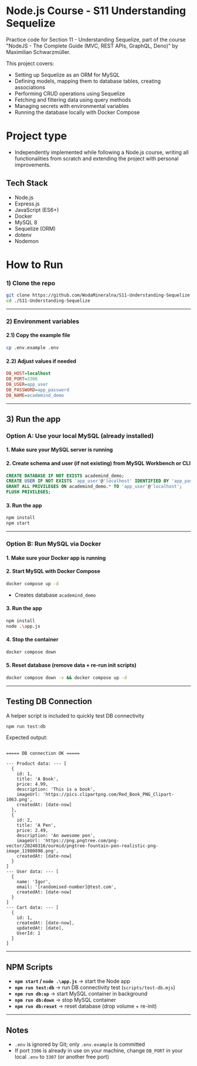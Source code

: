 # Node.js Course - S11 Understanding Sequelize

Practice code for Section 11 - Understanding Sequelize, part of the course "NodeJS - The Complete Guide (MVC, REST APIs, GraphQL, Deno)" by Maximilian Schwarzmüller.

This project covers:
- Setting up Sequelize as an ORM for MySQL
- Defining models, mapping them to database tables, creating associations
- Performing CRUD operations using Sequelize
- Fetching and filtering data using query methods
- Managing secrets with environmental variables
- Running the database locally with Docker Compose

# Project type
- Independently implemented while following a Node.js course, writing all functionalities from scratch and extending the project with personal improvements.

## Tech Stack
- Node.js
- Express.js
- JavaScript (ES6+)
- Docker
- MySQL 8
- Sequelize (ORM)
- dotenv
- Nodemon
  
# How to Run

### 1) Clone the repo
```bash
git clone https://github.com/WodaMineralna/S11-Understanding-Sequelize
cd ./S11-Understanding-Sequelize
```

---

### 2) Environment variables

#### 2.1) Copy the example file
```bash
cp .env.example .env
```

#### 2.2) Adjust values if needed
```ini
DB_HOST=localhost
DB_PORT=3306
DB_USER=app_user
DB_PASSWORD=app_password
DB_NAME=academind_demo
```

---

## 3) Run the app
### Option A: Use your local MySQL (already installed)

#### 1. Make sure your MySQL server is running

#### 2. Create schema and user (if not existing) from MySQL Workbench or CLI
   ```sql
   CREATE DATABASE IF NOT EXISTS academind_demo;
   CREATE USER IF NOT EXISTS 'app_user'@'localhost' IDENTIFIED BY 'app_password';
   GRANT ALL PRIVILEGES ON academind_demo.* TO 'app_user'@'localhost';
   FLUSH PRIVILEGES;
   ```
#### 3. Run the app
   ```bash
   npm install
   npm start
   ```

---

### Option B: Run MySQL via Docker

#### 1. Make sure your Docker app is running

#### 2. Start MySQL with Docker Compose
   ```bash
   docker compose up -d
   ```
   - Creates database `academind_demo`

#### 3. Run the app
   ```bash
   npm install
   node .\app.js
   ```

#### 4. Stop the container
   ```bash
   docker compose down
   ```

#### 5. Reset database (remove data + re-run init scripts)
   ```bash
   docker compose down -v && docker compose up -d
   ```

---

## Testing DB Connection
A helper script is included to quickly test DB connectivity

```bash
npm run test:db
```

Expected output:
```

===== DB connection OK =====

--- Product data: --- [
  {
    id: 1,
    title: 'A Book',
    price: 4.99,
    description: 'This is a book',
    imageUrl: 'https://pics.clipartpng.com/Red_Book_PNG_Clipart-1063.png',
    createdAt: [date-now]
  },
  {
    id: 2,
    title: 'A Pen',
    price: 2.49,
    description: 'An awesome pen',
    imageUrl: 'https://png.pngtree.com/png-vector/20240316/ourmid/pngtree-fountain-pen-realistic-png-image_11980898.png',
    createdAt: [date-now]
  }
]
--- User data: --- [
  {
    name: 'Igor',
    email: '[randomised-number]@test.com',
    createdAt: [date-now]
  }
]
--- Cart data: --- [
  {
    id: 1,
    createdAt: [date-now],
    updatedAt: [date],
    UserId: 1
  }
]

```

---

## NPM Scripts

- **`npm start` / `node .\app.js`** → start the Node app
- **`npm run test:db`** → run DB connectivity test (`scripts/test-db.mjs`)
- **`npm run db:up`** → start MySQL container in background
- **`npm run db:down`** → stop MySQL container
- **`npm run db:reset`** → reset database (drop volume + re-init)

---

## Notes
- `.env` is ignored by Git; only `.env.example` is committed
- If port `3306` is already in use on your machine, change `DB_PORT` in your local `.env` to `3307` (or another free port)
